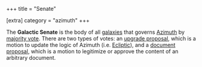 +++
title = "Senate"

[extra]
category = "azimuth"
+++

The **Galactic Senate** is the body of all [galaxies](/reference/glossary/galaxy) that governs
[Azimuth](/reference/glossary/azimuth) by [majority vote](/reference/glossary/voting). There are two types of
votes: an [upgrade proposal](/reference/glossary/upgrade), which is a motion to update the logic
of Azimuth (i.e. [Ecliptic](/reference/glossary/ecliptic)), and a [document
proposal](/reference/glossary/docvote), which is a motion to legitimize or approve the content of an
arbitrary document.
